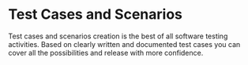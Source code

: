 # Test Cases and Scenarios

Test cases and scenarios creation is the best of all software testing activities. Based on clearly written and documented test cases you can cover all the possibilities and release with more confidence.
